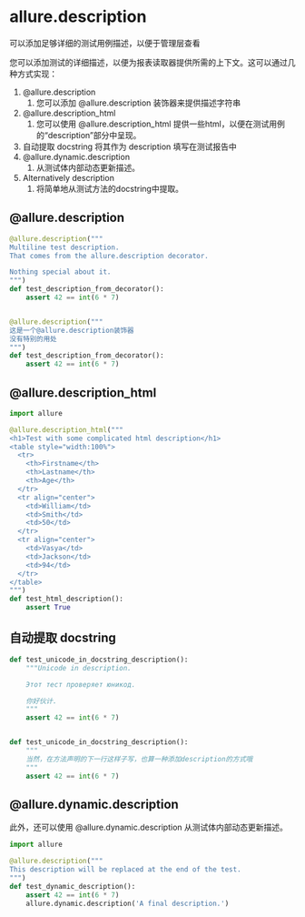 # allure.description

可以添加足够详细的测试用例描述，以便于管理层查看


您可以添加测试的详细描述，以便为报表读取器提供所需的上下文。这可以通过几种方式实现：

1. @allure.description
   1. 您可以添加 @allure.description 装饰器来提供描述字符串
2. @allure.description_html
   1. 您可以使用 @allure.description_html 提供一些html，以便在测试用例的“description”部分中呈现。
3. 自动提取 docstring 将其作为 description 填写在测试报告中
4. @allure.dynamic.description 
   1. 从测试体内部动态更新描述。
5. Alternatively description 
   1. 将简单地从测试方法的docstring中提取。



## @allure.description

```py
@allure.description("""
Multiline test description.
That comes from the allure.description decorator.

Nothing special about it.
""")
def test_description_from_decorator():
    assert 42 == int(6 * 7)


@allure.description("""
这是一个@allure.description装饰器
没有特别的用处
""")
def test_description_from_decorator():
    assert 42 == int(6 * 7)
```



## @allure.description_html

```py
import allure

@allure.description_html("""
<h1>Test with some complicated html description</h1>
<table style="width:100%">
  <tr>
    <th>Firstname</th>
    <th>Lastname</th>
    <th>Age</th>
  </tr>
  <tr align="center">
    <td>William</td>
    <td>Smith</td>
    <td>50</td>
  </tr>
  <tr align="center">
    <td>Vasya</td>
    <td>Jackson</td>
    <td>94</td>
  </tr>
</table>
""")
def test_html_description():
    assert True

```



## 自动提取 docstring
```py
def test_unicode_in_docstring_description():
    """Unicode in description.

    Этот тест проверяет юникод.

    你好伙计.
    """
    assert 42 == int(6 * 7)


def test_unicode_in_docstring_description():
    """
    当然，在方法声明的下一行这样子写，也算一种添加description的方式哦
    """
    assert 42 == int(6 * 7)

```



## @allure.dynamic.description 

此外，还可以使用 @allure.dynamic.description 从测试体内部动态更新描述。

```py
import allure

@allure.description("""
This description will be replaced at the end of the test.
""")
def test_dynamic_description():
    assert 42 == int(6 * 7)
    allure.dynamic.description('A final description.')
```


